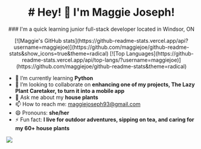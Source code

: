 <h1 align='center'> # Hey! 👋 I'm Maggie Joseph! </h1>

<p align='center'> ### I'm a quick learning junior full-stack developer located in Windsor, ON </p>

<p align='center'> [![Maggie's GitHub stats](https://github-readme-stats.vercel.app/api?username=maggiejoe)](https://github.com/maggiejoe/github-readme-stats&show_icons=true&theme=radical) [![Top Languages](https://github-readme-stats.vercel.app/api/top-langs/?username=maggiejoe)](https://github.com/maggiejoe/github-readme-stats&theme=radical) </p>


- 🌱 I’m currently learning **Python**
- 👯 I’m looking to collaborate on **enhancing one of my projects, The Lazy Plant Caretaker, to turn it into a mobile app**
- 💬 Ask me about my **house plants**
- 📫 How to reach me: maggiejoseph93@gmail.com
- 😄 Pronouns: **she/her**
- ⚡ Fun fact: **I live for outdoor adventures, sipping on tea, and caring for my 60+ house plants**


![](https://komarev.com/ghpvc/?username=maggiejoe&style=flat-square&color=brightgreen)
